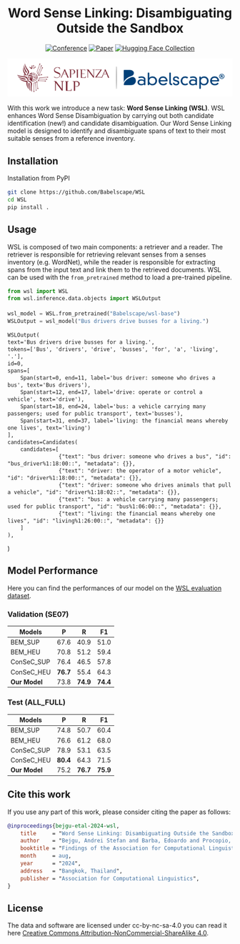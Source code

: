 

<div align="center">

# Word Sense Linking: Disambiguating Outside the Sandbox


[![Conference](http://img.shields.io/badge/ACL-2024-4b44ce.svg)](https://2024.aclweb.org/)
[![Paper](http://img.shields.io/badge/paper-ACL--anthology-B31B1B.svg)](https://aclanthology.org/2024.findings-acl.851/)
[![Hugging Face Collection](https://img.shields.io/badge/%F0%9F%A4%97%20Hugging%20Face-FCD21D)](https://huggingface.co/collections/Babelscape/word-sense-linking-66ace2182bc45680964cefcb)

![i](./assets/Sapienza_Babelscape.png)

</div>
<div align="center">
  
</div>

With this work we introduce a new task: **Word Sense Linking (WSL)**. WSL enhances Word Sense Disambiguation by carrying out both candidate identification (new!) and candidate disambiguation. Our Word Sense Linking model is designed to identify and disambiguate spans of text to their most suitable senses from a reference inventory. 

## Installation

Installation from PyPI

```bash
git clone https://github.com/Babelscape/WSL
cd WSL
pip install .
```


## Usage

WSL is composed of two main components: a retriever and a reader.
The retriever is responsible for retrieving relevant senses from a senses inventory (e.g. WordNet),
while the reader is responsible for extracting spans from the input text and link them to the retrieved documents.
WSL can be used with the `from_pretrained` method to load a pre-trained pipeline.

```python
from wsl import WSL
from wsl.inference.data.objects import WSLOutput

wsl_model = WSL.from_pretrained("Babelscape/wsl-base")
WSLOutput = wsl_model("Bus drivers drive busses for a living.")
```

    WSLOutput(
    text='Bus drivers drive busses for a living.',
    tokens=['Bus', 'drivers', 'drive', 'busses', 'for', 'a', 'living', '.'],
    id=0,
    spans=[
        Span(start=0, end=11, label='bus driver: someone who drives a bus', text='Bus drivers'),
        Span(start=12, end=17, label='drive: operate or control a vehicle', text='drive'),
        Span(start=18, end=24, label='bus: a vehicle carrying many passengers; used for public transport', text='busses'),
        Span(start=31, end=37, label='living: the financial means whereby one lives', text='living')
    ],
    candidates=Candidates(
        candidates=[
                    {"text": "bus driver: someone who drives a bus", "id": "bus_driver%1:18:00::", "metadata": {}},
                    {"text": "driver: the operator of a motor vehicle", "id": "driver%1:18:00::", "metadata": {}},
                    {"text": "driver: someone who drives animals that pull a vehicle", "id": "driver%1:18:02::", "metadata": {}},
                    {"text": "bus: a vehicle carrying many passengers; used for public transport", "id": "bus%1:06:00::", "metadata": {}},
                    {"text": "living: the financial means whereby one lives", "id": "living%1:26:00::", "metadata": {}}
        ]
    ),
)



## Model Performance

Here you can find the performances of our model on the [WSL evaluation dataset](https://huggingface.co/datasets/Babelscape/wsl).

### Validation (SE07)

| Models       | P    | R      | F1     |
|--------------|------|--------|--------|
| BEM_SUP      | 67.6 | 40.9   | 51.0   |
| BEM_HEU      | 70.8 | 51.2   | 59.4   |
| ConSeC_SUP   | 76.4 | 46.5   | 57.8   |
| ConSeC_HEU   | **76.7** | 55.4   | 64.3   |
| **Our Model**| 73.8 | **74.9** | **74.4** |

### Test (ALL_FULL)

| Models       | P    | R      | F1     |
|--------------|------|--------|--------|
| BEM_SUP      | 74.8 | 50.7   | 60.4   |
| BEM_HEU      | 76.6 | 61.2   | 68.0   |
| ConSeC_SUP   | 78.9 | 53.1   | 63.5   |
| ConSeC_HEU   | **80.4** | 64.3   | 71.5   |
| **Our Model**| 75.2 | **76.7** | **75.9** |


## Cite this work

If you use any part of this work, please consider citing the paper as follows:

```bibtex
@inproceedings{bejgu-etal-2024-wsl,
    title     = "Word Sense Linking: Disambiguating Outside the Sandbox",
    author    = "Bejgu, Andrei Stefan and Barba, Edoardo and Procopio, Luigi and Fern{\'a}ndez-Castro, Alberte and Navigli, Roberto",
    booktitle = "Findings of the Association for Computational Linguistics: ACL 2024",
    month     = aug,
    year      = "2024",
    address   = "Bangkok, Thailand",
    publisher = "Association for Computational Linguistics",
}
```

## License

The data and software are licensed under cc-by-nc-sa-4.0 you can read it here [Creative Commons Attribution-NonCommercial-ShareAlike 4.0](./wsl_data_license.txt).

